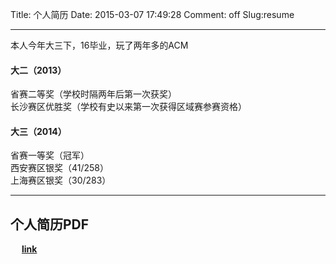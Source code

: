 Title: 个人简历
Date: 2015-03-07 17:49:28
Comment: off
Slug:resume

---
本人今年大三下，16毕业，玩了两年多的ACM     

#### 大二（2013）  
省赛二等奖（学校时隔两年后第一次获奖）  
长沙赛区优胜奖（学校有史以来第一次获得区域赛参赛资格）      

#### 大三（2014）  
省赛一等奖（冠军）  
西安赛区银奖（41/258）    
上海赛区银奖（30/283）  

----------

## 个人简历PDF
&emsp; __[link](/pdfs/My-CV-zh.pdf '中文简历')__